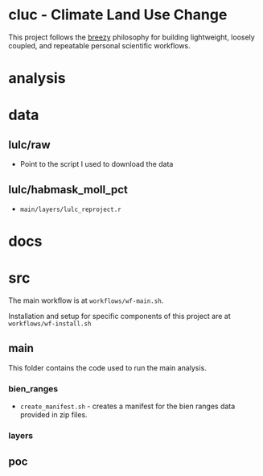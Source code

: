 # cluc - Climate Land Use Change

This project follows the [breezy](https://github.com/benscarlson/breezy) philosophy for building lightweight, loosely coupled, and repeatable personal scientific workflows.

# analysis

# data

## lulc/raw

-   Point to the script I used to download the data

## lulc/habmask_moll_pct

-   `main/layers/lulc_reproject.r`

# docs


# src


The main workflow is at `workflows/wf-main.sh`.

Installation and setup for specific components of this project are at `workflows/wf-install.sh`

## main

This folder contains the code used to run the main analysis.

### bien_ranges

* `create_manifest.sh` - creates a manifest for the bien ranges data provided in zip files.

### layers

## poc

